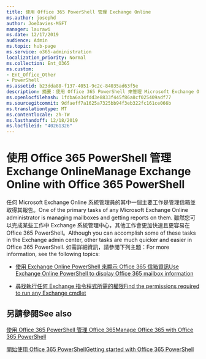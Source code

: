 ```yaml
---
title: 使用 Office 365 PowerShell 管理 Exchange Online
ms.author: josephd
author: JoeDavies-MSFT
manager: laurawi
ms.date: 12/17/2019
audience: Admin
ms.topic: hub-page
ms.service: o365-administration
localization_priority: Normal
ms.collection: Ent_O365
ms.custom:
- Ent_Office_Other
- PowerShell
ms.assetid: b23dda88-f137-4051-9c2c-84035ad63f5e
description: 摘要︰使用 Office 365 PowerShell 來管理 Microsoft Exchange Online，包括顯示信箱組態，以及進階報告。
ms.openlocfilehash: 1fdba6a34fdd3e8833f445f86a8cf025409adf77
ms.sourcegitcommit: 9dfaeff7a1625a7325bb94f3eb322fc161ce066b
ms.translationtype: MT
ms.contentlocale: zh-TW
ms.lasthandoff: 12/18/2019
ms.locfileid: "40261326"
---
```

# <a name="manage-exchange-online-with-office-365-powershell"></a><span data-ttu-id="10055-103">使用 Office 365 PowerShell 管理 Exchange Online</span><span class="sxs-lookup"><span data-stu-id="10055-103">Manage Exchange Online with Office 365 PowerShell</span></span>

<span data-ttu-id="10055-104">任何 Microsoft Exchange Online 系統管理員的其中一個主要工作是管理信箱並取得其報告。</span><span class="sxs-lookup"><span data-stu-id="10055-104">One of the primary tasks of any Microsoft Exchange Online administrator is managing mailboxes and getting reports on them.</span></span> <span data-ttu-id="10055-105">雖然您可以完成某些工作中 Exchange 系統管理中心，其他工作會更加快速且更容易在 Office 365 PowerShell。</span><span class="sxs-lookup"><span data-stu-id="10055-105">Although you can accomplish some of these tasks in the Exchange admin center, other tasks are much quicker and easier in Office 365 PowerShell.</span></span> <span data-ttu-id="10055-106">如需詳細資訊，請參閱下列主題：</span><span class="sxs-lookup"><span data-stu-id="10055-106">For more information, see the following topics:</span></span>
  
- [<span data-ttu-id="10055-107">使用 Exchange Online PowerShell 來顯示 Office 365 信箱資訊</span><span class="sxs-lookup"><span data-stu-id="10055-107">Use Exchange Online PowerShell to display Office 365 mailbox information</span></span>](https://docs.microsoft.com/exchange/recipients-in-exchange-online/manage-user-mailboxes/use-powershell-to-display-mailbox-information)
    
- [<span data-ttu-id="10055-108">尋找執行任何 Exchange 指令程式所需的權限</span><span class="sxs-lookup"><span data-stu-id="10055-108">Find the permissions required to run any Exchange cmdlet</span></span>](https://docs.microsoft.com/powershell/exchange/exchange-server/find-exchange-cmdlet-permissions)
    
## <a name="see-also"></a><span data-ttu-id="10055-109">另請參閱</span><span class="sxs-lookup"><span data-stu-id="10055-109">See also</span></span>

[<span data-ttu-id="10055-110">使用 Office 365 PowerShell 管理 Office 365</span><span class="sxs-lookup"><span data-stu-id="10055-110">Manage Office 365 with Office 365 PowerShell</span></span>](manage-office-365-with-office-365-powershell.md)
  
[<span data-ttu-id="10055-111">開始使用 Office 365 PowerShell</span><span class="sxs-lookup"><span data-stu-id="10055-111">Getting started with Office 365 PowerShell</span></span>](getting-started-with-office-365-powershell.md)

